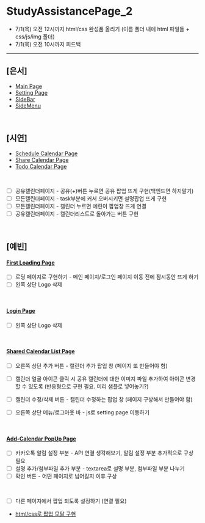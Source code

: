 # StudyAssistancePage_2

- 7/1(목) 오전 12시까지 html/css 완성품 올리기 (이름 폴더 내에 html 파일들 + css/js/img 폴더)
- 7/1(목) 오전 10시까지 피드백

<hr>

## [은서]
- [Main Page](https://Ideathon-StudyAssistance.github.io/StudyAssistancePage_2/ideaton/mainpage.html)
- [Setting Page](https://Ideathon-StudyAssistance.github.io/StudyAssistancePage_2/ideaton/setting.html)
- [SideBar](https://Ideathon-StudyAssistance.github.io/StudyAssistancePage_2/ideaton/sidebar.html)
- [SideMenu](https://Ideathon-StudyAssistance.github.io/StudyAssistancePage_2/ideaton/sidemenu.html)

<br>

## [시연]
- [Schedule Calendar Page](https://Ideathon-StudyAssistance.github.io/StudyAssistancePage_2/%EB%B0%95%EC%8B%9C%EC%97%B0%20%ED%8C%8C%ED%8A%B82/ScheduleCalendar.html)
- [Share Calendar Page](https://Ideathon-StudyAssistance.github.io/StudyAssistancePage_2/%EB%B0%95%EC%8B%9C%EC%97%B0%20%ED%8C%8C%ED%8A%B82/ShareCalendar.html)
- [Todo Calendar Page](https://Ideathon-StudyAssistance.github.io/StudyAssistancePage_2/%EB%B0%95%EC%8B%9C%EC%97%B0%20%ED%8C%8C%ED%8A%B82/TodoCalendar.html)

<br>

- [ ] 공유캘린더페이지 - 공유(+)버튼 누르면 공유 팝업 뜨게 구현(백엔드면 하지말기)
- [ ] 모든캘린더페이지 - task부분에 커서 오버시키면 설명팝업 뜨게 구현
- [ ] 모든캘린더페이지 - 캘린더 누르면 예린이 팝업창 뜨게 연결
- [ ] 공유캘린더페이지 - 캘린더리스트로 돌아가는 버튼 구현
<br>

## [예빈]

#### [First Loading Page](https://Ideathon-StudyAssistance.github.io/StudyAssistancePage_2/%EC%9D%B4%EC%98%88%EB%B9%88%20%ED%8C%8C%ED%8A%B8/firstPage.html)
- [ ] 로딩 페이지로 구현하기 - 메인 페이지/로그인 페이지 이동 전에 잠시동안 뜨게 하기
- [ ] 왼쪽 상단 Logo 삭제

<br>

#### [Login Page](https://Ideathon-StudyAssistance.github.io/StudyAssistancePage_2/%EC%9D%B4%EC%98%88%EB%B9%88%20%ED%8C%8C%ED%8A%B8/loginPage.html)
- [ ] 왼쪽 상단 Logo 삭제

<br>

#### [Shared Calendar List Page](https://Ideathon-StudyAssistance.github.io/StudyAssistancePage_2/%EC%9D%B4%EC%98%88%EB%B9%88%20%ED%8C%8C%ED%8A%B8/sharedCalPage.html)
- [ ] 오른쪽 상단 추가 버튼 - 캘린더 추가 팝업 창 (페이지 또 만들어야 함)
- [ ] 캘린더 얼굴 아이콘 클릭 시 공유 캘린더에 대한 이미지 파일 추가하여 아이콘 변경할 수 있도록 (반응형으로 구현 필요. 미리 샘플로 넣어놓기?)
- [ ] 캘린더 수정/삭제 버튼 - 캘린더 수정하는 팝업 창 (페이지 구상해서 만들어야 함)
- [ ] 오른쪽 상단 메뉴/로그아웃 바 - js로 setting page 이동하기


<br>

#### [Add-Calendar PopUp Page](https://Ideathon-StudyAssistance.github.io/StudyAssistancePage_2/%EC%9D%B4%EC%98%88%EB%B9%88%20%ED%8C%8C%ED%8A%B8/scheduleCalendarPopUp.html)
- [ ] 카카오톡 알림 설정 부분 - API 연결 생각해보기, 알림 설정 부분 추가적으로 구상 필요
- [ ] 설명 추가/첨부파일 추가 부분 - textarea로 설명 부분, 첨부파일 부분 나누기
- [ ] 확인 버튼 - 어떤 페이지로 넘어갈지 이후 구상

<br>

- [ ] 다른 페이지에서 팝업 되도록 설정하기 (연결 필요)
- [html/css로 팝업 모달 구현](https://www.youtube.com/watch?v=h79yJiTenEo&list=PLZkE0VCtPw3OPae_9w_JDD-nig7_JomHW&index=1)

